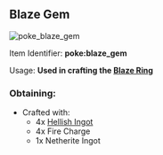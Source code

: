 ## Blaze Gem
![poke_blaze_gem](https://github.com/ItsMePok/PFE/assets/136857747/ee393571-169f-41f2-b163-5eb8740d1c08)

Item Identifier: **poke:blaze_gem**

Usage: **Used in crafting the [Blaze Ring](https://github.com/ItsMePok/PFE/wiki/Blaze-Ring)**

### Obtaining:
* Crafted with:
    * 4x [Hellish Ingot](https://github.com/ItsMePok/PFE/wiki/Hellish-Ingot)
    * 4x Fire Charge
    * 1x Netherite Ingot